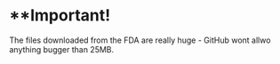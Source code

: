 # **Important!
The files downloaded from the FDA are really huge - GitHub wont allwo anything bugger than 25MB.
